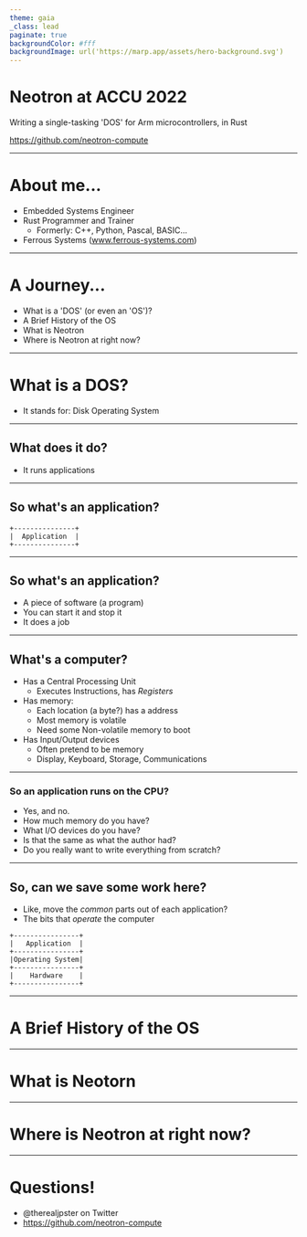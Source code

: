 ```yaml
---
theme: gaia
_class: lead
paginate: true
backgroundColor: #fff
backgroundImage: url('https://marp.app/assets/hero-background.svg')
---
```


# Neotron at ACCU 2022

Writing a single-tasking 'DOS' for Arm microcontrollers, in Rust

https://github.com/neotron-compute

---

# About me...

* Embedded Systems Engineer
* Rust Programmer and Trainer
    * Formerly: C++, Python, Pascal, BASIC...
* Ferrous Systems (www.ferrous-systems.com)

---

# A Journey...

* What is a 'DOS' (or even an 'OS')?
* A Brief History of the OS
* What is Neotron
* Where is Neotron at right now?

---

# What is a DOS?

* It stands for: Disk Operating System


---

## What does it do?

* It runs applications

---

## So what's an application?

```
+---------------+
|  Application  |
+---------------+
```

---

## So what's an application?

* A piece of software (a program)
* You can start it and stop it
* It does a job

---

## What's a computer?

* Has a Central Processing Unit
   * Executes Instructions, has *Registers*
* Has memory:
    * Each location (a byte?) has a address
    * Most memory is volatile
    * Need some Non-volatile memory to boot
* Has Input/Output devices
    * Often pretend to be memory
    * Display, Keyboard, Storage, Communications

---

### So an application runs on the CPU?

* Yes, and no.
* How much memory do you have?
* What I/O devices do you have?
* Is that the same as what the author had?
* Do you really want to write everything from scratch?

---

## So, can we save some work here?

* Like, move the *common* parts out of each application?
* The bits that *operate* the computer

```
+----------------+
|   Application  |
+----------------+
|Operating System|
+----------------+
|    Hardware    |
+----------------+
```

---

# A Brief History of the OS

---

# What is Neotorn

---

# Where is Neotron at right now?

---

# Questions!

* @therealjpster on Twitter
* https://github.com/neotron-compute
